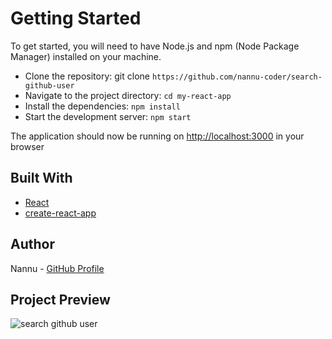# Getting Started

To get started, you will need to have Node.js and npm (Node Package Manager) installed on your machine.

- Clone the repository: git clone `https://github.com/nannu-coder/search-github-user`
- Navigate to the project directory: `cd my-react-app`
- Install the dependencies: `npm install`
- Start the development server: `npm start`

The application should now be running on [http://localhost:3000](http://localhost:3000) in your browser

## Built With

- [React](https://reactjs.org/)
- [create-react-app](https://create-react-app.dev/)

## Author

Nannu - [GitHub Profile](https://github.com/nannu-coder)

## Project Preview

![search github user](https://i.postimg.cc/WbpnHj2s/screencapture-localhost-3000-2023-01-21-19-52-00.png)
